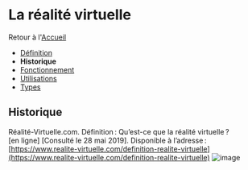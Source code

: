 # La réalité virtuelle

Retour à l'[Accueil](Accueil.md)
- [Définition](Définition.md)
- **Historique**
- [Fonctionnement](Fonctionnement.md)
- [Utilisations](Utilisations.md)
- [Types](Types.md)

## Historique

Réalité-Virtuelle.com. Définition : Qu’est-ce que la réalité virtuelle ? [en ligne] [Consulté le 28 mai 2019]. Disponible à l’adresse : [https://www.realite-virtuelle.com/definition-realite-virtuelle](https://www.realite-virtuelle.com/definition-realite-virtuelle)
![image](https://user-images.githubusercontent.com/50197262/59195109-6c961180-8b8b-11e9-97e6-a9ed35c51c75.png)
